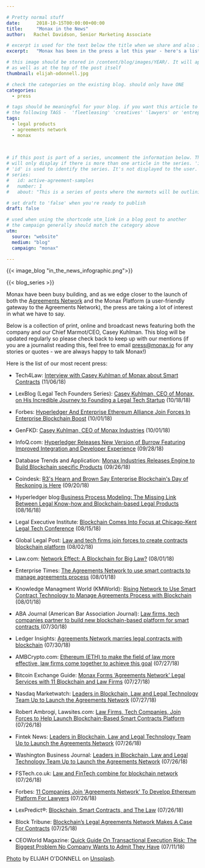 ```yaml
---

# Pretty normal stuff
date:      2018-10-15T00:00:00+00:00
title:     "Monax in the News"
author:   Rachel Davidson, Senior Marketing Associate

# excerpt is used for the text below the title when we share and also is the summary of the post on https://monax.io/blog
excerpt:   "Monax has been in the press a lot this year - here's a list of the highlights (updated regularly)"

# this image should be stored in /content/blog/images/YEAR/. It will appear as a thumbnail on any listings,
# as well as at the top of the post itself
thumbnail: elijah-odonnell.jpg

# check the categories on the existing blog. should only have ONE
categories:
  - press

# tags should be meaningful for your blog. if you want this article to show on a 'use case' page, you can use
# the following TAGS -  'fleetleasing' 'creatives' 'lawyers' or 'entrepreneurs'
tags:
  - legal products
  - agreements network
  - monax
  
  

# if this post is part of a series, uncomment the information below. The 'article series' box
# will only display if there is more than one article in the series. 'id', 'number' and 'about' all must be present.
# 'id' is used to identify the series. It's not displayed to the user.
# series:
#   id: active-agreement-samples
#   number: 1
#   about: "This is a series of posts where the marmots will be outlining how the Monax Platform and the Agreements Network can be used in harmony to create the legal products of the future."

# set draft to 'false' when you're ready to publish
draft: false

# used when using the shortcode utm_link in a blog post to another
# the campaign generally should match the category above
utm:
  source: "website"
  medium: "blog"
  campaign: "monax"

---
```


<!-- In general the filename below should match thumbnail category above -->
{{< image_blog "in_the_news_infographic.png">}}

<!-- if this article is part of a series, related articles will automatically appear here -->
{{< blog_series >}}

<!-- Content markdown here - first title on page is auto generated from title in frontmatter -->
Monax have been busy building, and as we edge closer to the launch of both the [Agreements Network](https://agreements.network) and the Monax Platform (a user-friendly gateway to the Agreements Network), the press are taking a lot of interest in what we have to say.

Below is a collection of print, online and broadcast news featuring both the company and our Chief Marmot/CEO, Casey Kuhlman. This blog will be updated regularly so please check back to keep up with our mentions (if you are a journalist reading this, feel free to email press@monax.io for any stories or quotes - we are always happy to talk Monax!)

Here is the list of our most recent press:

- Tech4Law: [Interview with Casey Kuhlman of Monax about Smart Contracts](https://www.tech4law.co.za/business4law/158-blockchain/2936-interview-with-casey-kuhlman-of-monax-about-smart-contracts) (11/06/18)

- LexBlog (Legal Tech Founders Series): [Casey Kuhlman, CEO of Monax, on His Incredible Journey to Founding a Legal Tech Startup](https://www.lexblog.com/2018/10/18/casey-kuhlman-ceo-monax-incredible-journey-founding-legal-tech-startup/) (10/18/18)

- Forbes: [Hyperledger And Enterprise Ethereum Alliance Join Forces In Enterprise Blockchain Boost](https://www.forbes.com/sites/astanley/2018/10/01/hyperledger-and-enterprise-ethereum-alliance-join-forces-in-enterprise-blockchain-boost/#210f1b0a4aa) (10/01/18)

- GenFKD: [Casey Kuhlman, CEO of Monax Industries](http://www.genfkd.org/casey-kuhlman-ceo-of-monax-industries?utm_campaign=coschedule&utm_source=twitter&utm_medium=GenFKD&utm_content=Casey%20Kuhlman,%20CEO%20of%20Monax%20Industries) (10/01/18)

- InfoQ.com:
[Hyperledger Releases New Version of Burrow Featuring Improved Integration and Developer Experience](https://www.infoq.com/news/2018/09/Hyperledger-Burrow-DevExperience?utm_campaign=infoq_content&utm_source=infoq&utm_medium=feed&utm_term=global) (09/28/18)

- Database Trends and Application:
[Monax Industries Releases Engine to Build Blockchain specific Products](http://www.dbta.com/Editorial/News-Flashes/Monax-Industries-Releases-Engine-to-Build-Blockchain-specific-Products-127659.aspx) (09/26/18)

- Coindesk: [R3's Hearn and Brown Say Enterprise Blockchain's Day of Reckoning is Here](https://www.coindesk.com/r3s-hearn-and-brown-say-enterprise-blockchains-day-of-reckoning-is-here/) (09/20/18)

- Hyperledger blog:[Business Process Modeling: The Missing Link Between Legal Know-how and Blockchain-based Legal Products](https://www.hyperledger.org/blog/2018/08/16/business-process-modeling-the-missing-link-between-legal-know-how-and-blockchain-based-legal-products) (08/16/18)

- Legal Executive Institute:  [Blockchain Comes Into Focus at Chicago-Kent Legal Tech Conference](http://www.legalexecutiveinstitute.com/blockchain-chicago-kent-legal-tech-conference/) (08/15/18)

- Global Legal Post: [Law and tech firms join forces to create contracts blockchain platform](http://www.globallegalpost.com/big-stories/law-and-tech-firms-join-forces-to-create-contracts-blockchain-platform-35036351/) (08/02/18)

- Law.com: [Network Effect: A Blockchain for Big Law?](https://www.law.com/2018/08/01/whats-next-robots-find-crooks-in-congress-plus-downloadable-guns-blockchain-meets-big-law/?slreturn=20180702145512) (08/01/18)

- Enterprise Times: [The Agreements Network to use smart contracts to manage agreements process](https://www.enterprisetimes.co.uk/2018/08/01/the-agreements-network-to-use-smart-contracts-to-manage-agreements-process/) (08/01/18)

- Knowledge Managment World (KMWorld): [Rising Network to Use Smart Contract Technology to Manage Agreements Process with Blockchain](http://www.kmworld.com/Articles/News/News/Rising-Network-to-Use-Smart-Contract-Technology-to-Manage-Agreements-Process-with-Blockchain-126637.aspx) (08/01/18)

- ABA Journal (American Bar Association Journal): [Law firms, tech companies partner to build new blockchain-based platform for smart contracts ](http://www.abajournal.com/news/article/law_firms_tech_companies_partner_to_build_new_blockchain_based_platform_for) (07/30/18)

- Ledger Insights: [Agreements Network marries legal contracts with blockchain](https://www.ledgerinsights.com/agreements-network-legal-blockchain-contracts/) (07/30/18)

- AMBCrypto.com: [Ethereum (ETH) to make the field of law more effective, law firms come together to achieve this goal](https://ambcrypto.com/ethereum-eth-to-make-the-field-of-law-more-effective-law-firms-come-together-to-achieve-this-goal/) (07/27/18)

- Bitcoin Exchange Guide: [Monax Forms ‘Agreements Network’ Legal Services with 11 Blockchain and Law Firms](https://bitcoinexchangeguide.com/monax-forms-agreements-network-legal-services-with-11-blockchain-and-law-firms/) (07/27/18)

- Nasdaq Marketwatch: [Leaders in Blockchain, Law and Legal Technology Team Up to Launch the Agreements Network](https://www.marketwatch.com/press-release/leaders-in-blockchain-law-and-legal-technology-team-up-to-launch-the-agreements-network-2018-07-26) (07/27/18)

- Robert Ambrogi, Lawsites.com: [Law Firms, Tech Companies, Join Forces to Help Launch Blockchain-Based Smart Contracts Platform](https://www.lawsitesblog.com/2018/07/law-firms-tech-companies-join-forces-help-launch-blockchain-based-smart-contracts-platform.html) (07/26/18)

- Fintek News: [Leaders in Blockchain, Law and Legal Technology Team Up to Launch the Agreements Network](http://finteknews.com/leaders-in-blockchain-law-and-legal-technology-team-up-to-launch-the-agreements-network/) (07/26/18)

- Washington Business Journal: [Leaders in Blockchain, Law and Legal Technology Team Up to Launch the Agreements Network](https://www.bizjournals.com/washington/prnewswire/press_releases/Washington/2018/07/26/NY63804?ana=prnews) (07/26/18)

- FSTech.co.uk: [Law and FinTech combine for blockchain network](http://www.fstech.co.uk/fst/Agreements_Network_Law_FinTech_Collaboration.php) (07/26/18)

- Forbes: [11 Companies Join 'Agreements Network' To Develop Ethereum Platform For Lawyers](https://www.forbes.com/sites/sarahhansen/2018/07/26/11-companies-join-agreements-network-to-develop-ethereum-platform-for-lawyers/#15ba0fb04aec) (07/26/18)

- LexPredict®: [Blockchain, Smart Contracts, and The Law](https://www.lexpredict.com/2018/05/blockchain-smart-contracts-law/) (07/26/18)

- Block Tribune: [Blockchain’s Legal Agreements Network Makes A Case For Contracts](https://blocktribune.com/blockchains-legal-agreements-network-makes-a-case-for-contracts/) (07/25/18)

- CEOWorld Magazine: [Quick Guide On Transactional Execution Risk: The Biggest Problem No Company Wants to Admit They Have](https://ceoworld.biz/2018/07/11/quick-guide-on-transactional-execution-risk-the-biggest-problem-no-company-wants-to-admit-they-have/) (07/11/18)

[Photo](https://unsplash.com/photos/t8T_yUgCKSM) by ELIJAH O'DONNELL on [Unsplash](https://unsplash.com).
